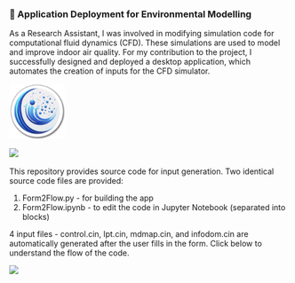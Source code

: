 ### 🤖 Application Deployment for Environmental Modelling
As a Research Assistant, I was involved in modifying simulation code for computational fluid dynamics (CFD). These simulations are used to model and improve indoor air quality. For my contribution to the project, I successfully designed and deployed a desktop application, which automates the creation of inputs for the CFD simulator. 

<p align="left">
  <img src="https://raw.githubusercontent.com/amethystaurora-robo/amethystaurora-robo/main/circle_img.png" width="100">
</p>
<p
  <a href="https://github.com/amethystaurora-robo/MultiFlow3D/releases" target="_blank">
    <img src="https://img.shields.io/badge/Download%20App-3AAFA9?style=for-the-badge&logo=googleplay&logoColor=white"/>
  </a>
</p>

This repository provides source code for input generation. Two identical source code files are provided:

1. Form2Flow.py - for building the app
2. Form2Flow.ipynb - to edit the code in Jupyter Notebook (separated into blocks)

4 input files - control.cin, lpt.cin, mdmap.cin, and infodom.cin are automatically generated after the user fills in the form.
Click below to understand the flow of the code.

<p align="left">
  <a href="[https://github.com/amethystaurora-robo/MultiFlow3D/releases](https://github.com/amethystaurora-robo/Form2Flow/blob/main/form2flow_layout.pdf)" target="_blank">
    <img src="https://img.shields.io/badge/Code%20Layout-3AAFA9?style=for-the-badge&logo=adobeacrobatreader&logoColor=white"/>
  </a>
</p>

